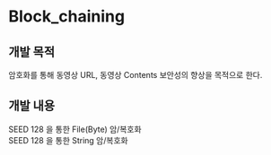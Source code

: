 # Block_chaining

## 개발 목적
암호화를 통해 동영상 URL, 동영상 Contents 보안성의 향상을 목적으로 한다.

## 개발 내용
SEED 128 을 통한 File(Byte) 암/복호화<br>
SEED 128 을 통한 String 암/복호화

